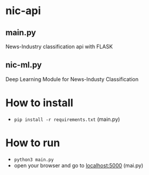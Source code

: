 # nic-api
## main.py
News-Industry classification api with FLASK

## nic-ml.py
Deep Learning Module for News-Industy Classification

# How to install 
- `pip install -r requirements.txt` (main.py)

# How to run 
- `python3 main.py`
- open your browser and go to [localhost:5000](http://localhost:5000) (mai.py)

